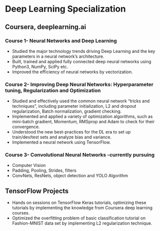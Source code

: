 # Deep Learning Specialization
## Coursera, deeplearning.ai

### Course 1- Neural Networks and Deep Learning
* Studied the major technology trends driving Deep Learning and the key parameters in a neural network’s architecture.
* Built, trained and applied fully connected deep neural networks using Python3, NumPy, SciPy etc. 
* Improved the efficiency of neural networks by vectorization.

### Course 2- Improving Deep Neural Networks: Hyperparameter tuning, Regularization and Optimization
* Studied and effectively used the common neural network “tricks and techniques”, including parameter initialization, L2 and dropout regularization, Batch normalization, gradient checking.
* Implemented and applied a variety of optimization algorithms, such as mini-batch gradient, Momentum, RMSprop and Adam to check for their convergence. 
* Understood the new best-practices for the DL era to set up train/dev/test sets and analyze bias and variance. 
* Implemented a neural network using TensorFlow.

### Course 3- Convolutional Neural Networks -currently pursuing
* Computer Vision
* Padding, Pooling, Strides, filters
* ConvNets, ResNets, object detection and YOLO Algorithm

## TensorFlow Projects
* Hands on sessions on TensorFlow Keras tutorials, optimizing these tutorials by implementing the knowledge from Coursera deep learning courses. 
* Optimized the overfitting problem of basic classification tutorial on Fashion-MNIST data set by implementing L2 regularization technique.
